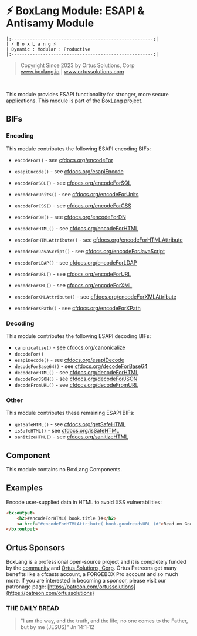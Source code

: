 # ⚡︎ BoxLang Module: ESAPI & Antisamy Module

```
|:------------------------------------------------------:|
| ⚡︎ B o x L a n g ⚡︎
| Dynamic : Modular : Productive
|:------------------------------------------------------:|
```

<blockquote>
	Copyright Since 2023 by Ortus Solutions, Corp
	<br>
	<a href="https://www.boxlang.io">www.boxlang.io</a> |
	<a href="https://www.ortussolutions.com">www.ortussolutions.com</a>
</blockquote>

<p>&nbsp;</p>

This module provides ESAPI functionality for stronger, more secure applications. This module is part of the [BoxLang](https://boxlang.io/) project.

## BIFs

### Encoding

This module contributes the following ESAPI encoding BIFs:

* `encodeFor()` - see [cfdocs.org/encodeFor](https://cfdocs.org/encodeFor)
* `esapiEncode()` - see [cfdocs.org/esapiEncode](https://cfdocs.org/esapiEncode)
* `encodeForSQL()` - see [cfdocs.org/encodeForSQL](https://cfdocs.org/encodeForSQL)
* `encodeForUnits()` - see [cfdocs.org/encodeForUnits](https://cfdocs.org/encodeForUnits)

* `encodeForCSS()` - see [cfdocs.org/encodeForCSS](https://cfdocs.org/encodeForCSS)
* `encodeForDN()` - see [cfdocs.org/encodeForDN](https://cfdocs.org/encodeForDN)
* `encodeForHTML()` - see [cfdocs.org/encodeForHTML](https://cfdocs.org/encodeForHTML)
* `encodeForHTMLAttribute()` - see [cfdocs.org/encodeForHTMLAttribute](https://cfdocs.org/encodeForHTMLAttribute)
* `encodeForJavaScript()` - see [cfdocs.org/encodeForJavaScript](https://cfdocs.org/encodeForJavaScript)
* `encodeForLDAP()` - see [cfdocs.org/encodeForLDAP](https://cfdocs.org/encodeForLDAP)
* `encodeForURL()` - see [cfdocs.org/encodeForURL](https://cfdocs.org/encodeForURL)
* `encodeForXML()` - see [cfdocs.org/encodeForXML](https://cfdocs.org/encodeForXML)
* `encodeForXMLAttribute()` - see [cfdocs.org/encodeForXMLAttribute](https://cfdocs.org/encodeForXMLAttribute)
* `encodeForXPath()` - see [cfdocs.org/encodeForXPath](https://cfdocs.org/encodeForXPath)

### Decoding

This module contributes the following ESAPI decoding BIFs:

* `canonicalize()` - see [cfdocs.org/canonicalize](https://cfdocs.org/canonicalize)
* `decodeFor()`
* `esapiDecode()` - see [cfdocs.org/esapiDecode](https://cfdocs.org/esapiDecode)
* `decodeForBase64()` - see [cfdocs.org/decodeForBase64](https://cfdocs.org/decodeForBase64)
* `decodeForHTML()` - see [cfdocs.org/decodeForHTML](https://cfdocs.org/decodeForHTML)
* `decodeForJSON()` - see [cfdocs.org/decodeForJSON](https://cfdocs.org/decodeForJSON)
* `decodeFromURL()` - see [cfdocs.org/decodeFromURL](https://cfdocs.org/decodeFromURL)

### Other

This module contributes these remaining ESAPI BIFs:

* `getSafeHTML()` - see [cfdocs.org/getSafeHTML](https://cfdocs.org/getSafeHTML)
* `isSafeHTML()` - see [cfdocs.org/isSafeHTML](https://cfdocs.org/isSafeHTML)
* `sanitizeHTML()` - see [cfdocs.org/sanitizeHTML](https://cfdocs.org/sanitizeHTML)

## Component

This module contains no BoxLang Components.

## Examples

Encode user-supplied data in HTML to avoid XSS vulnerabilities:

```html
<bx:output>
	<h2>#encodeForHTML( book.title )#</h2>
	<a href="#encodeForHTMLAttribute( book.goodreadsURL )#">Read on Goodreads</a>
</bx:output>
```

## Ortus Sponsors

BoxLang is a professional open-source project and it is completely funded by the [community](https://patreon.com/ortussolutions) and [Ortus Solutions, Corp](https://www.ortussolutions.com). Ortus Patreons get many benefits like a cfcasts account, a FORGEBOX Pro account and so much more. If you are interested in becoming a sponsor, please visit our patronage page: [https://patreon.com/ortussolutions](https://patreon.com/ortussolutions)

### THE DAILY BREAD

> "I am the way, and the truth, and the life; no one comes to the Father, but by me (JESUS)" Jn 14:1-12

